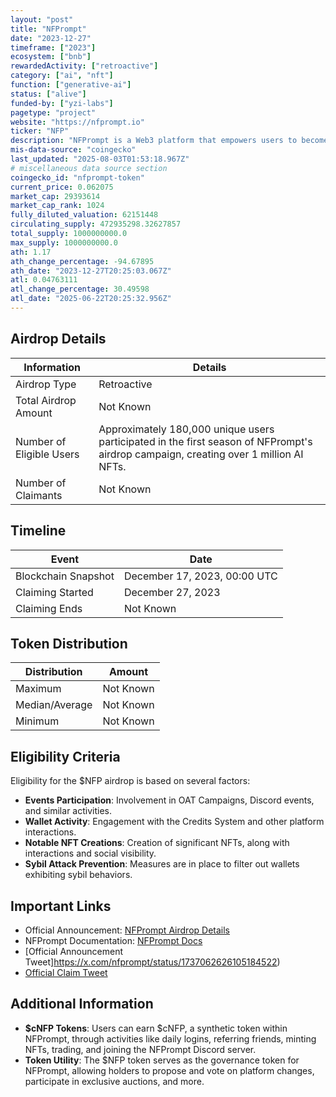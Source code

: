 ```yaml
---
layout: "post"
title: "NFPrompt"
date: "2023-12-27"
timeframe: ["2023"]
ecosystem: ["bnb"]
rewardedActivity: ["retroactive"]
category: ["ai", "nft"]
function: ["generative-ai"]
status: ["alive"]
funded-by: ["yzi-labs"]
pagetype: "project"
website: "https://nfprompt.io"
ticker: "NFP"
description: "NFPrompt is a Web3 platform that empowers users to become content creators by utilizing AI tools to generate and monetize AI-generated content (AIGC). "
mis-data-source: "coingecko"
last_updated: "2025-08-03T01:53:18.967Z"
# miscellaneous data source section
coingecko_id: "nfprompt-token"
current_price: 0.062075
market_cap: 29393614
market_cap_rank: 1024
fully_diluted_valuation: 62151448
circulating_supply: 472935298.32627857
total_supply: 1000000000.0
max_supply: 1000000000.0
ath: 1.17
ath_change_percentage: -94.67895
ath_date: "2023-12-27T20:25:03.067Z"
atl: 0.04763111
atl_change_percentage: 30.49598
atl_date: "2025-06-22T20:25:32.956Z"
---
```


## Airdrop Details

| Information              | Details                                                                                                                                                  |
| ------------------------ | -------------------------------------------------------------------------------------------------------------------------------------------------------- |
| Airdrop Type             | Retroactive                                                                                                                                              |
| Total Airdrop Amount     | Not Known                                                                                                                                                |
| Number of Eligible Users | Approximately 180,000 unique users participated in the first season of NFPrompt's airdrop campaign, creating over 1 million AI NFTs.  |
| Number of Claimants      | Not Known                                                                                                                                                |

## Timeline

| Event               | Date                         |
| ------------------- | ---------------------------- |
| Blockchain Snapshot | December 17, 2023, 00:00 UTC |
| Claiming Started    | December 27, 2023             |
| Claiming Ends       | Not Known                    |

## Token Distribution

| Distribution   | Amount    |
| -------------- | --------- |
| Maximum        | Not Known |
| Median/Average | Not Known |
| Minimum        | Not Known |

## Eligibility Criteria

Eligibility for the $NFP airdrop is based on several factors:

- **Events Participation**: Involvement in OAT Campaigns, Discord events, and similar activities.
- **Wallet Activity**: Engagement with the Credits System and other platform interactions.
- **Notable NFT Creations**: Creation of significant NFTs, along with interactions and social visibility.
- **Sybil Attack Prevention**: Measures are in place to filter out wallets exhibiting sybil behaviors.

## Important Links

- Official Announcement: [NFPrompt Airdrop Details](https://docs.nfprompt.io/usdnfp-tokenomics-and-revenue-model/airdrop)
- NFPrompt Documentation: [NFPrompt Docs](https://docs.nfprompt.io/)
- [Official Announcement Tweet]https://x.com/nfprompt/status/1737062626105184522)
- [Official Claim Tweet](https://x.com/nfprompt/status/1739943009201148204)

## Additional Information

- **$cNFP Tokens**: Users can earn $cNFP, a synthetic token within NFPrompt, through activities like daily logins, referring friends, minting NFTs, trading, and joining the NFPrompt Discord server.
- **Token Utility**: The $NFP token serves as the governance token for NFPrompt, allowing holders to propose and vote on platform changes, participate in exclusive auctions, and more.